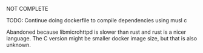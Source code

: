 NOT COMPLETE

TODO: Continue doing dockerfile to compile dependencies using musl c

Abandoned because libmicrohttpd is slower than rust and rust is a nicer language. The C version might be smaller docker image size, but that is also unknown.
